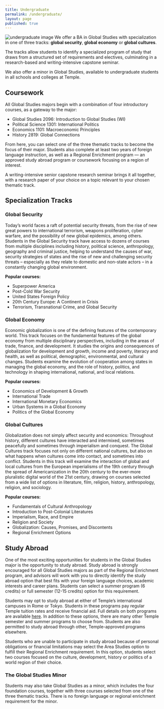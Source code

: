 ```yaml
---
title: Undergraduate
permalink: /undergraduate/
layout: page
published: true
---
```

![undergraduate image]({{site.baseurl}}/{{site.baseurl}}/assets/img_gs_globalecon.png)
We offer a BA in Global Studies with specialization in one of three tracks: **global security**, **global economy** or **global cultures**.

The tracks allow students to identify a specialized program of study that draws from a structured set of requirements and electives, culminating in a research-based and writing-intensive capstone seminar.

We also offer a minor in Global Studies, available to undergraduate students in all schools and colleges at Temple.

## Coursework

All Global Studies majors begin with a combination of four introductory courses, as a gateway to the major:

- Global Studies 2096: Introduction to Global Studies (WI)
- Political Science 1301: International Politics
- Economics 1101: Macroeconomic Principles
- History 2819: Global Connections

From here, you can select one of the three thematic tracks to become the focus of their major. Students also complete at least two years of foreign language instruction, as well as a Regional Enrichment program — an approved study abroad program or coursework focusing on a region of interest.

A writing-intensive senior capstone research seminar brings it all together, with a research paper of your choice on a topic relevant to your chosen thematic track.

## Specialization Tracks

### Global Security

Today’s world faces a raft of potential security threats, from the rise of new great powers to international terrorism, weapons proliferation, cyber warfare, and the possibility of new global epidemics, among others. Students in the Global Security track have access to dozens of courses from multiple disciplines including history, political science, anthropology, geography and criminal justice, helping to understand the causes of war, security strategies of states and the rise of new and challenging security threats – especially as they relate to domestic and non-state actors – in a constantly changing global environment.

**Popular courses:**

- Superpower America
- Post-Cold War Security
- United States Foreign Policy
- 20th Century Europe: A Continent in Crisis
- Terrorism, Transnational Crime, and Global Security

### Global Economy

Economic globalization is one of the defining features of the contemporary world. This track focuses on the fundamental features of the global economy from multiple disciplinary perspectives, including in the areas of trade, finance, and development. It studies the origins and consequences of globalization for development and growth, income and poverty, literacy and health, as well as political, demographic, environmental, and cultural changes. Students examine the evolution of cooperation among states in managing the global economy, and the role of history, politics, and technology in shaping international, national, and local relations.

**Popular courses:**

- Economics of Development & Growth
- International Trade
- International Monetary Economics
- Urban Systems in a Global Economy
- Politics of the Global Economy

### Global Cultures

Globalization does not simply affect security and economics: Throughout history, different cultures have interacted and intermixed, sometimes peacefully and sometimes through imperialism and conquest. The Global Cultures track focuses not only on different national cultures, but also on what happens when cultures come into contact, and sometimes into conflict. Students in this track will examine the interaction of global and local cultures from the European imperialisms of the 19th century through the spread of Americanization in the 20th century to the ever-more pluralistic digital world of the 21st century, drawing on courses selected from a wide list of options in literature, film, religion, history, anthropology, religion, and sociology.

**Popular courses:**

- Fundamentals of Cultural Anthropology
- Introduction to Post-Colonial Literatures
- Imperialism, Race, and Empire
- Religion and Society
- Globalization: Causes, Promises, and Discontents
- Regional Enrichment Options

## Study Abroad

One of the most exciting opportunities for students in the Global Studies major is the opportunity to study abroad. Study abroad is strongly encouraged for all Global Studies majors as part of the Regional Enrichment program, and advisors will work with you to directly identify the study abroad option that best fits with your foreign language choices, academic interests and career plans. Students can select a summer program (6 credits) or full semester (12-15 credits) option for this requirement.

Students may opt to study abroad at either of Temple’s international campuses in Rome or Tokyo. Students in these programs pay regular Temple tuition rates and receive financial aid. Full details on both programs are available [here](http://www.temple.edu/studyabroad/programs/index.html). In addition to these options, there are many other Temple semester and summer programs to choose from. Students are also permitted to study abroad through other, Temple-approved programs elsewhere.

Students who are unable to participate in study abroad because of personal obligations or financial limitations may select the Area Studies option to fulfill their Regional Enrichment requirement. In this option, students select two courses focused on the culture, development, history or politics of a world region of their choice.

### The Global Studies Minor

Students may also take Global Studies as a minor, which includes the four foundation courses, together with three courses selected from one of the three thematic tracks. There is no foreign language or regional enrichment requirement for the minor.
